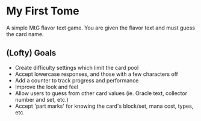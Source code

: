 My First Tome
===========

A simple MtG flavor text game. You are given the flavor text and must guess the card name.

(Lofty) Goals
---
* Create difficulty settings which limit the card pool
* Accept lowercase responses, and those with a few characters off
* Add a counter to track progress and performance
* Improve the look and feel
* Allow users to guess from other card values (ie. Oracle text, collector number and set, etc.)
* Accept 'part marks' for knowing the card's block/set, mana cost, types, etc.
